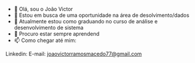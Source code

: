 - 👋 Olá, sou o João Victor
- 👀 Estou em busca de uma oportunidade na área de desolvimento/dados
- 🌱 Atualmente estou como graduando no curso de análise e desenvolvimento de sistema
- 💞️ Procuro estar sempre aprendend
- 📫  Como chegar até mim: 

Linkedin:
E-mail: joaovictorramosmacedo77@gmail.com


<!---
JMACEDOADS/JMACEDOADS is a ✨ special ✨ repository because its `README.md` (this file) appears on your GitHub profile.
You can click the Preview link to take a look at your changes.
--->
